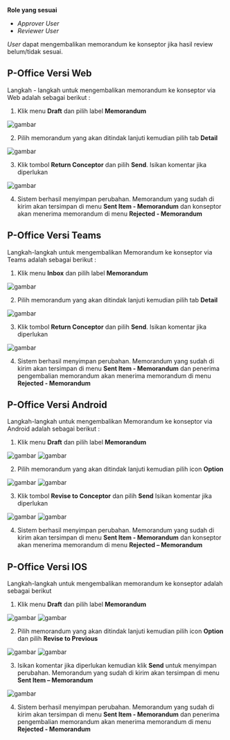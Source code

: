 **Role yang sesuai**

- _Approver User_
- _Reviewer User_

_User_ dapat mengembalikan memorandum ke konseptor jika hasil review belum/tidak sesuai.

## **P-Office Versi Web**

Langkah - langkah untuk mengembalikan memorandum ke konseptor via Web adalah sebagai berikut :

1. Klik menu **Draft** dan pilih label **Memorandum**

![gambar](Memorandum/MM_Web/02MM-43.png)

2. Pilih memorandum yang akan ditindak lanjuti kemudian pilih tab **Detail**

![gambar](Memorandum/MM_Web/02MM-44.png)

3. Klik tombol **Return Conceptor** dan pilih **Send**. Isikan komentar jika diperlukan

![gambar](Memorandum/MM_Web/02MM-45.png)

4. Sistem berhasil menyimpan perubahan. Memorandum yang sudah di kirim akan tersimpan di menu **Sent Item - Memorandum** dan konseptor akan menerima memorandum di menu **Rejected - Memorandum**

## **P-Office Versi Teams**

Langkah-langkah untuk mengembalikan Memorandum ke konseptor via Teams adalah sebagai berikut :

1. Klik menu **Inbox** dan pilih label **Memorandum**

![gambar](Memorandum/MM_Teams/MM42.png)

2. Pilih memorandum yang akan ditindak lanjuti kemudian pilih tab **Detail**

![gambar](Memorandum/MM_Teams/MM43.png)

3. Klik tombol **Return Conceptor** dan pilih **Send**. Isikan komentar jika diperlukan

![gambar](Memorandum/MM_Teams/MM44.png)

4. Sistem berhasil menyimpan perubahan. Memorandum yang sudah di kirim akan tersimpan di menu **Sent Item - Memorandum** dan penerima pengembalian memorandum akan menerima memorandum di menu **Rejected - Memorandum**

## **P-Office Versi Android**

Langkah-langkah untuk mengembalikan Memorandum ke konseptor via Android adalah sebagai berikut :

1. Klik menu **Draft** dan pilih label **Memorandum**

![gambar](Memorandum/MM_Android/Konseptormemo/02A01.png) ![gambar](Memorandum/MM_Android/Konseptormemo/02A02.png)

2. Pilih memorandum yang akan ditindak lanjuti kemudian pilih icon **Option**

![gambar](Memorandum/MM_Android/Konseptormemo/02A03.png) ![gambar](Memorandum/MM_Android/Konseptormemo/02A04.png)

3. Klik tombol **Revise to Conceptor** dan pilih **Send** Isikan komentar jika diperlukan

![gambar](Memorandum/MM_Android/Konseptormemo/02A05.png) ![gambar](Memorandum/MM_Android/Konseptormemo/02A06.png)

4. Sistem berhasil menyimpan perubahan. Memorandum yang sudah di kirim akan tersimpan di menu **Sent Item - Memorandum** dan konseptor akan menerima memorandum di menu **Rejected – Memorandum**

## **P-Office Versi IOS**

Langkah-langkah untuk mengembalikan memorandum ke konseptor adalah sebagai berikut

1. Klik menu **Draft** dan pilih label **Memorandum**

![gambar](Memorandum/MM_IOS/02MM-79.png)
![gambar](Memorandum/MM_IOS/02MM-80.png)

2. Pilih memorandum yang akan ditindak lanjuti kemudian pilih icon **Option** dan pilih **Revise to Previous**

![gambar](Memorandum/MM_IOS/02MM-81.png)
![gambar](Memorandum/MM_IOS/02MM-43.png)

3. Isikan komentar jika diperlukan kemudian klik **Send** untuk menyimpan perubahan. Memorandum yang sudah di kirim akan tersimpan di menu **Sent Item – Memorandum**

![gambar](Memorandum/MM_IOS/02MM-44.png)

4. Sistem berhasil menyimpan perubahan. Memorandum yang sudah di kirim akan tersimpan di menu **Sent Item - Memorandum** dan penerima pengembalian memorandum akan menerima memorandum di menu **Rejected - Memorandum**
